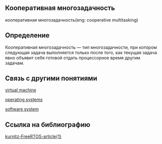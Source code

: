 ## Кооперативная многозадачность
кооперативная многозадачность(eng: cooperative multitasking) 

## Определение
Кооперативная многозадачность — тип многозадачности, при котором следующая задача выполняется только после того, как текущая задача явно объявит себя готовой отдать процессорное время другим задачам. 
## Связь с другими понятиями

[virtual machine](https://github.com/vernikkkkkkkkkkkkkkkkkkk/concept/blob/main/virtual%20machines/virtual%20machines/virtual%20machines.md)

[operating systems](https://github.com/vernikkkkkkkkkkkkkkkkkkk/concept/blob/main/virtual%20machines/virtual%20machines/operating%20systems.md)

[software system](https://github.com/vernikkkkkkkkkkkkkkkkkkk/concept/blob/main/virtual%20machines/virtual%20machines/software%20system.md)

## Cсылка на библиографию
[kurnitz-FreeRTOS-article{1}](https://github.com/vernikkkkkkkkkkkkkkkkkkk/concept/blob/main/bibliography/virtual%20machines/kurnitz-FreeRTOS-article%7B1%7D.md)

